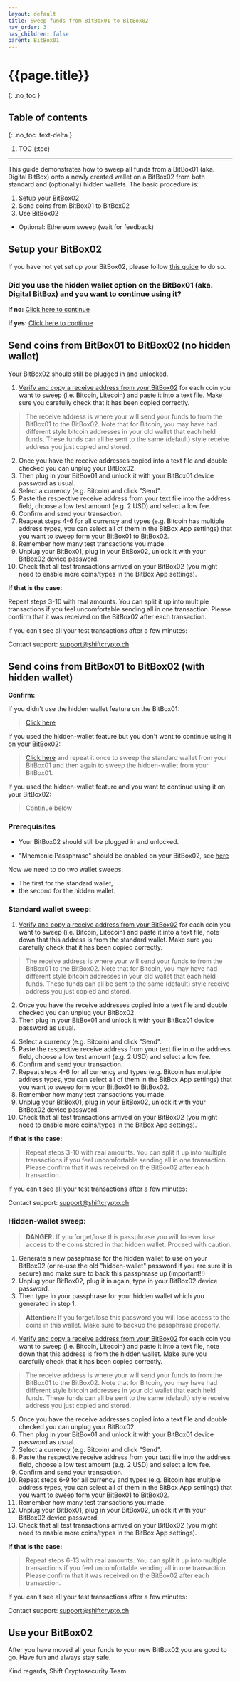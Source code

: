 ```yaml
---
layout: default
title: Sweep funds from BitBox01 to BitBox02
nav_order: 3
has_children: false
parent: BitBox01
---
```

# {{page.title}}
{: .no_toc }

## Table of contents
{: .no_toc .text-delta }

1. TOC
{:toc}

---
This guide demonstrates how to sweep all funds from a BitBox01 (aka. Digital BitBox) onto a newly created wallet on a BitBox02 from both standard and (optionally) hidden wallets. The basic procedure is:
1. Setup your BitBox02
2. Send coins from BitBox01 to BitBox02
3. Use BitBox02
* Optional: Ethereum sweep (wait for feedback)


## Setup your BitBox02
If you have not yet set up your BitBox02, please follow [this guide]({{site.baseurl}}/docs/bitbox02/Getting-started/setup/) to do so.


### Did you use the hidden wallet option on the BitBox01 (aka. Digital BitBox) and you want to continue using it?

**If no:** [Click here to continue]({{site.baseurl}}/docs/bitbox01/bitbox01_sweep_to_BB02/#send-coins-from-bitbox01-to-bitbox02-no-hidden-wallet)

**If yes:** [Click here to continue]({{site.baseurl}}/docs/bitbox01/bitbox01_sweep_to_BB02/#send-coins-from-bitbox01-to-bitbox02-with-hidden-wallet)

## Send coins from BitBox01 to BitBox02 (no hidden wallet)
Your BitBox02 should still be plugged in and unlocked.
1. [Verify and copy a receive address from your BitBox02]({{site.baseurl}}/user-guides/docs/bitbox02/Basic-features/receive/) for each coin you want to sweep (i.e. Bitcoin, Litecoin) and paste it into a text file. Make sure you carefully check that it has been copied correctly.
>The receive address is where your will send your funds to from the BitBox01 to the BitBox02. Note that for Bitcoin, you may have had different style bitcoin addresses in your old wallet that each held funds. These funds can all be sent to the same (default) style receive address you just copied and stored.

2. Once you have the receive addresses copied into a text file and double checked you can unplug your BitBox02.
3. Then plug in your BitBox01 and unlock it with your BitBox01 device password as usual.
4. Select a currency (e.g. Bitcoin) and click "Send".
5. Paste the respective receive address from your text file into the address field, choose a low test amount (e.g. 2 USD) and select a low fee.
6. Confirm and send your transaction.
7. Reapeat steps 4-6 for all currency and types (e.g. Bitcoin has multiple address types, you can select all of them in the BitBox App settings) that you want to sweep form your BitBox01 to BitBox02.
8. Remember how many test transactions you made.
9. Unplug your BitBox01, plug in your BitBox02, unlock it with your BitBox02 device password.
10. Check that all test transactions arrived on your BitBox02 (you might need to enable more coins/types in the BitBox App settings).

**If that is the case:**

Repeat steps 3-10 with real amounts. You can split it up into multiple transactions if you feel uncomfortable sending all in one transaction. Please confirm that it was received on the BitBox02 after each transaction.

If you can't see all your test transactions after a few minutes:

Contact support: [support@shiftcrypto.ch](mailto:support@shiftcrypto.ch)


## Send coins from BitBox01 to BitBox02 (with hidden wallet)
**Confirm:**

If you didn't use the hidden wallet feature on the BitBox01:

>[Click here]({{site.baseurl}}/user-guides/docs/bitbox01/bitbox01_sweep_to_BB02/#send-coins-from-bitbox01-to-bitbox02-no-hidden-wallet)

If you used the hidden-wallet feature but you don't want to continue using it on your BitBox02:

> [Click here]({{site.baseurl}}/user-guides/docs/bitbox01/bitbox01_sweep_to_BB02/#send-coins-from-bitbox01-to-bitbox02-no-hidden-wallet) and repeat it once to sweep the standard wallet from your BitBox01 and then again to sweep the hidden-wallet from your BitBox01.

If you used the hidden-wallet feature and you want to continue using it on your BitBox02:

>Continue below




### Prerequisites
* Your BitBox02 should still be plugged in and unlocked.

* "Mnemonic Passphrase" should be enabled on your BitBox02, see [here]({{site.baseurl}}user-guides/docs/bitbox02/Advanced-features/passphrase/)

Now we need to do two wallet sweeps.
* The first for the standard wallet,
* the second for the hidden wallet.

### Standard wallet sweep:
1. [Verify and copy a receive address from your BitBox02]({{site.baseurl}}/user-guides/docs/bitbox02/Basic-features/receive/) for each coin you want to sweep (i.e. Bitcoin, Litecoin) and paste it into a text file, note down that this address is from the standard wallet. Make sure you carefully check that it has been copied correctly.
> The receive address is where your will send your funds to from the BitBox01 to the BitBox02. Note that for Bitcoin, you may have had different style bitcoin addresses in your old wallet that each held funds. These funds can all be sent to the same (default) style receive address you just copied and stored.

2. Once you have the receive addresses copied into a text file and double checked you can unplug your BitBox02.
3. Then plug in your BitBox01 and unlock it with your BitBox01 device password as usual.</p>
4. Select a currency (e.g. Bitcoin) and click "Send".
5. Paste the respective receive address from your text file into the address field, choose a low test amount (e.g. 2 USD) and select a low fee.
6. Confirm and send your transaction.
7. Repeat steps 4-6 for all currency and types (e.g. Bitcoin has multiple address types, you can select all of them in the BitBox App settings) that you want to sweep form your BitBox01 to BitBox02.
8. Remember how many test transactions you made.
9. Unplug your BitBox01, plug in your BitBox02, unlock it with your BitBox02 device password.
10. Check that all test transactions arrived on your BitBox02 (you might need to enable more coins/types in the BitBox App settings).

**If that is the case:**

>Repeat steps 3-10 with real amounts. You can split it up into multiple transactions if you feel uncomfortable sending all in one transaction. Please confirm that it was received on the BitBox02 after each transaction.

If you can't see all your test transactions after a few minutes:

Contact support: [support@shiftcrypto.ch](mailto:support@shiftcrypto.ch)


### Hidden-wallet sweep:
>**DANGER:** If you forget/lose this passphrase you will forever lose access to the coins stored in that hidden wallet. Proceed with caution.

1. Generate a new passphrase for the hidden wallet to use on your BitBox02 (or re-use the old "hidden-wallet" password if you are sure it is secure) and make sure to back this passphrase up (important!!)
2. Unplug your BitBox02, plug it in again, type in your BitBox02 device password.
3. Then type in your passphrase for your hidden wallet which you generated in step 1.
>**Attention:** If you forget/lose this password you will lose access to the coins in this wallet. Make sure to backup the passphrase properly.


4. [Verify and copy a receive address from your BitBox02]({{site.baseurl}}/user-guides/docs/bitbox02/Basic-features/receive/) for each coin you want to sweep (i.e. Bitcoin, Litecoin) and paste it into a text file, note down that this address is from the hidden wallet. Make sure you carefully check that it has been copied correctly.
>The receive address is where your will send your funds to from the BitBox01 to the BitBox02. Note that for Bitcoin, you may have had different style bitcoin addresses in your old wallet that each held funds. These funds can all be sent to the same (default) style receive address you just copied and stored.

5. Once you have the receive addresses copied into a text file and double checked you can unplug your BitBox02.
6. Then plug in your BitBox01 and unlock it with your BitBox01 device password as usual.
7. Select a currency (e.g. Bitcoin) and click "Send".
8. Paste the respective receive address from your text file into the address field, choose a low test amount (e.g. 2 USD) and select a low fee.
9. Confirm and send your transaction.
10. Repeat steps 6-9 for all currency and types (e.g. Bitcoin has multiple address types, you can select all of them in the BitBox App settings) that you want to sweep form your BitBox01 to BitBox02.
11. Remember how many test transactions you made.
12. Unplug your BitBox01, plug in your BitBox02, unlock it with your BitBox02 device password.
13. Check that all test transactions arrived on your BitBox02 (you might need to enable more coins/types in the BitBox App settings).

**If that is the case:**

>Repeat steps 6-13 with real amounts. You can split it up into multiple transactions if you feel uncomfortable sending all in one transaction. Please confirm that it was received on the BitBox02 after each transaction.

If you can't see all your test transactions after a few minutes:

Contact support: [support@shiftcrypto.ch](mailto:support@shiftcrypto.ch)


## Use your BitBox02
After you have moved all your funds to your new BitBox02 you are good to go.
Have fun and always stay safe.

Kind regards, Shift Cryptosecurity Team.
